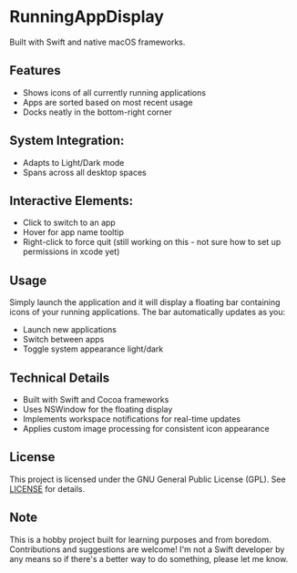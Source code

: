 # RunningAppDisplay

  Built with Swift and native macOS frameworks.

## Features

- Shows icons of all currently running applications
- Apps are sorted based on most recent usage
- Docks neatly in the bottom-right corner

## System Integration: 
  - Adapts to Light/Dark mode
  - Spans across all desktop spaces

## Interactive Elements:
  - Click to switch to an app
  - Hover for app name tooltip
  - Right-click to force quit (still working on this - not sure how to set up permissions in xcode yet)

## Usage

Simply launch the application and it will display a floating bar containing icons of your running applications. The bar automatically updates as you:
- Launch new applications
- Switch between apps
- Toggle system appearance light/dark

## Technical Details

- Built with Swift and Cocoa frameworks
- Uses NSWindow for the floating display
- Implements workspace notifications for real-time updates
- Applies custom image processing for consistent icon appearance

## License

This project is licensed under the GNU General Public License (GPL). See [LICENSE](https://www.gnu.org/licenses/gpl-3.0.html) for details.

## Note

This is a hobby project built for learning purposes and from boredom. Contributions and suggestions are welcome! I'm not a Swift developer by any means so if there's a better way to do something, please let me know.